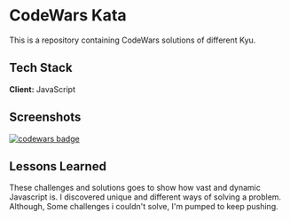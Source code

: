 # CodeWars Kata

This is a repository containing CodeWars solutions of different Kyu.

## Tech Stack

**Client:** JavaScript

## Screenshots

<a href="https://www.codewars.com/users/Nkechi1" target="_blank" rel="noreferrer noopener"><img src="https://www.codewars.com/users/Nkechi1/badges/large" alt="codewars badge"></a>

## Lessons Learned

These challenges and solutions goes to show how vast and dynamic Javascript is. I discovered unique and different ways of solving a problem. Although, Some challenges i couldn't solve, I'm pumped to keep pushing.
